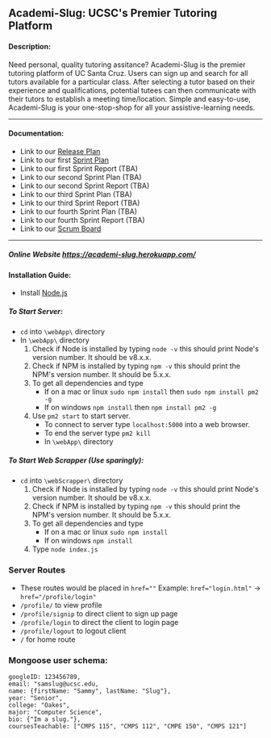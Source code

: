 ## Academi-Slug: UCSC's Premier Tutoring Platform




#### Description: 
Need personal, quality tutoring assitance? Academi-Slug is the premier tutoring platform of UC Santa Cruz. Users can sign up and search for all tutors available for a particular class. After selecting a tutor based on their experience and qualifications, potential tutees can then communicate with their tutors to establish a meeting time/location. Simple and easy-to-use, Academi-Slug is your one-stop-shop for all your assistive-learning needs.

---

#### Documentation:
- Link to our [Release Plan](Documents/Release%20Plan.pdf)
- Link to our first [Sprint Plan](Documents/Sprint%201%20Plan.pdf)
- Link to our first Sprint Report (TBA)
- Link to our second Sprint Plan (TBA)
- Link to our second Sprint Report (TBA)
- Link to our third Sprint Plan (TBA)
- Link to our third Sprint Report (TBA)
- Link to our fourth Sprint Plan (TBA)
- Link to our fourth Sprint Report (TBA)
- Link to our [Scrum Board](https://github.com/tim-nguyen-cs/academi-slug/projects/1)

---

##### Online Website https://academi-slug.herokuapp.com/

#### Installation Guide:
- Install [Node.js](https://nodejs.org/en/)
##### To Start Server:
- `cd` into `\webApp\` directory
- In `\webApp\` directory
   1. Check if Node is installed by typing `node -v` this should print Node's version number. It should be v8.x.x.
   2. Check if NPM is installed by typing `npm -v` this should print the NPM's version number. It should be 5.x.x.
   3. To get all dependencies and type 
   		- If on a mac or linux `sudo npm install` then `sudo npm install pm2 -g` 
	 	- If on windows `npm install` then `npm install pm2 -g`
   4. Use `pm2 start` to start server.
      - To connect to server type `localhost:5000` into a web browser.
      - To end the server type `pm2 kill`
      - In `\webApp\` directory
##### To Start Web Scrapper (Use sparingly):
- `cd` into `\webScrapper\` directory
   1. Check if Node is installed by typing `node -v` this should print Node's version number. It should be v8.x.x.
   2. Check if NPM is installed by typing `npm -v` this should print the NPM's version number. It should be 5.x.x.
   3. To get all dependencies and type 
   		- If on a mac or linux `sudo npm install` 
	 	- If on windows `npm install`
   4. Type `node index.js`


### Server Routes
- These routes would be placed in `href=""` Example: `href="login.html"` -> `href="/profile/login"` 
 - `/profile/` to view profile
 - `/profile/signip` to direct client to sign up page
 - `/profile/login` to direct the client to login page
 - `/profile/logout` to logout client
 - `/` for home route

### Mongoose user schema:
	googleID: 123456789,
	email: "samslug@ucsc.edu,	
	name: {firstName: "Sammy", lastName: "Slug"},
	year: "Senior",
	college: "Oakes",
	major: "Computer Science",
	bio: {"Im a slug."},
	coursesTeachable: ["CMPS 115", "CMPS 112", "CMPE 150", "CMPS 121"]
